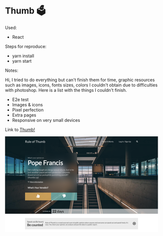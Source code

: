 # Thumb 🗳

Used:

- React

Steps for reproduce:

- yarn install
- yarn start

Notes:

Hi, I tried to do everything but can't finish them for time, graphic resources such as images, icons, fonts sizes, colors I couldn't obtain due to difficulties with photoshop. Here is a list with the things I couldn't finish.

- E2e test
- Images & icons
- Pixel perfection
- Extra pages
- Responsive on very small devices

Link to [Thumb!](https://thumb.jesusbossa.dev/)

![Image of Thumb](./src/assets/preview.png)
